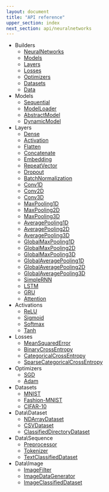 ```yaml
---
layout: document
title: "API reference"
upper_section: index
next_section: api/neuralnetworks
---
```


- Builders
    - [NeuralNetworks](neuralnetworks.html)
    - [Models](models.html)
    - [Layers](layers.html)
    - [Losses](losses.html)
    - [Optimizers](optimizers.html)
    - [Datasets](datasets.html)
    - [Data](data.html)
- Models
    - [Sequential](sequential.html)
    - [ModelLoader](modelloader.html)
    - [AbstractModel](abstractmodel.html)
    - [DynamicModel](dynamicmodel.html)
- Layers
    - [Dense](dense.html)
    - [Activation](activation.html)
    - [Flatten](flatten.html)
    - [Concatenate](concatenate.html)
    - [Embedding](embedding.html)
    - [RepeatVector](repeatvector.html)
    - [Dropout](dropout.html)
    - [BatchNormalization](batchnormalization.html)
    - [Conv1D](conv1d.html)
    - [Conv2D](conv2d.html)
    - [Conv3D](conv3d.html)
    - [MaxPooling1D](maxpooling1d.html)
    - [MaxPooling2D](maxpooling2d.html)
    - [MaxPooling3D](maxpooling3d.html)
    - [AveragePooling1D](averagepooling1d.html)
    - [AveragePooling2D](averagepooling2d.html)
    - [AveragePooling3D](averagepooling3d.html)
    - [GlobalMaxPooling1D](globalmaxpooling1d.html)
    - [GlobalMaxPooling2D](globalmaxpooling2d.html)
    - [GlobalMaxPooling3D](globalmaxpooling3d.html)
    - [GlobalAveragePooling1D](globalaveragepooling1d.html)
    - [GlobalAveragePooling2D](globalaveragepooling2d.html)
    - [GlobalAveragePooling3D](globalaveragepooling3d.html)
    - [SimpleRNN](simplernn.html)
    - [LSTM](lstm.html)
    - [GRU](gru.html)
    - [Attention](attention.html)
- Activations
    - [ReLU](relu.html)
    - [Sigmoid](sigmoid.html)
    - [Softmax](softmax.html)
    - [Tanh](tanh.html)
- Losses
    - [MeanSquaredError](meansquarederror.html)
    - [BinaryCrossEntropy](binarycrossentropy.html)
    - [CategoricalCrossEntropy](categoricalcrossentropy.html)
    - [SparseCategoricalCrossEntropy](sparsecategoricalcrossentropy.html)
- Optimizers
    - [SGD](sgd.html)
    - [Adam](adam.html)
- Datasets
    - [MNIST](mnist.html)
    - [Fashion-MNIST](fashionmnist.html)
    - [CIFAR-10](cifar10.html)
- Data\\Dataset
    - [NDArrayDataset](ndarraydataset.html)
    - [CSVDataset](csvdataset.html)
    - [ClassifiedDirectoryDataset](classifieddirectorydataset.html)
- Data\\Sequence
    - [Preprocessor](preprocessor.html)
    - [Tokenizer](tokenizer.html)
    - [TextClassifiedDataset](textclassifieddataset.html)
- Data\\Image
    - [ImageFilter](imagefilter.html)
    - [ImageDataGenerator](imagedatagenerator.html)
    - [ImageClassifiedDataset](imageclassifieddataset.html)
